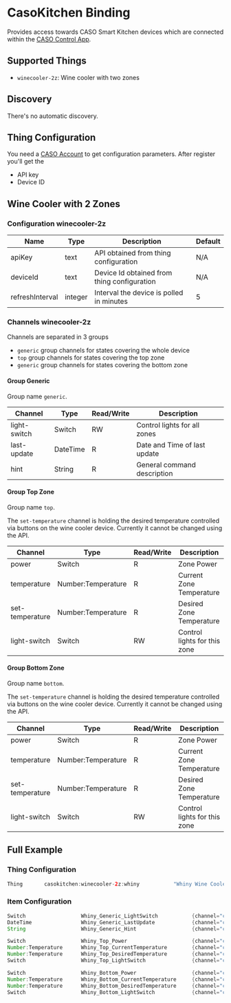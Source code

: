 # CasoKitchen Binding

Provides access towards CASO Smart Kitchen devices which are connected within the [CASO Control App](https://www.casocontrol.de/).
 
## Supported Things

- `winecooler-2z`: Wine cooler with two zones

## Discovery

There's no automatic discovery.

## Thing Configuration

You need a [CASO Account](https://www.casoapp.com/Account/Create) to get configuration parameters.
After register you'll get the

- API key
- Device ID 

## Wine Cooler with 2 Zones 

### Configuration winecooler-2z

| Name            | Type    | Description                                          | Default | 
|-----------------|---------|------------------------------------------------------|---------|
| apiKey          | text    | API obtained from thing configuration                | N/A     |
| deviceId        | text    | Device Id obtained from thing configuration          | N/A     |
| refreshInterval | integer | Interval the device is polled in minutes             | 5       |

### Channels winecooler-2z

Channels are separated in 3 groups

- `generic` group channels for states covering the whole device
- `top` group channels for states covering the top zone
- `generic` group channels for states covering the bottom zone

#### Group Generic

Group name `generic`.

| Channel       | Type     | Read/Write | Description                  |
|---------------|----------|------------|------------------------------|
| light-switch  | Switch   | RW         | Control lights for all zones |
| last-update   | DateTime | R          | Date and Time of last update |
| hint          | String   | R          | General command description  |

#### Group Top Zone

Group name `top`.

The `set-temperature` channel is holding the desired temperature controlled via buttons on the wine cooler device.
Currently it cannot be changed using the API.

| Channel          | Type                  | Read/Write | Description                  |
|------------------|-----------------------|------------|------------------------------|
| power            | Switch                | R          | Zone Power                   |
| temperature      | Number:Temperature    | R          | Current Zone Temperature     |
| set-temperature  | Number:Temperature    | R          | Desired Zone Temperature     |
| light-switch     | Switch                | RW         | Control lights for this zone |

#### Group Bottom Zone

Group name `bottom`.

The `set-temperature` channel is holding the desired temperature controlled via buttons on the wine cooler device.
Currently it cannot be changed using the API.

| Channel          | Type                  | Read/Write | Description                  |
|------------------|-----------------------|------------|------------------------------|
| power            | Switch                | R          | Zone Power                   |
| temperature      | Number:Temperature    | R          | Current Zone Temperature     |
| set-temperature  | Number:Temperature    | R          | Desired Zone Temperature     |
| light-switch     | Switch                | RW         | Control lights for this zone |

## Full Example

### Thing Configuration

```java
Thing       casokitchen:winecooler-2z:whiny           "Whiny Wine Cooler"        [ apiKey="ABC", deviceId="XYZ" ]
```

### Item Configuration

```java
Switch                  Whiny_Generic_LightSwitch           {channel="casokitchen:winecooler-2z:whiny:generic#light-switch" }
DateTime                Whiny_Generic_LastUpdate            {channel="casokitchen:winecooler-2z:whiny:generic#last-update" }
String                  Whiny_Generic_Hint                  {channel="casokitchen:winecooler-2z:whiny:generic#hint" }

Switch                  Whiny_Top_Power                     {channel="casokitchen:winecooler-2z:whiny:top#power" }
Number:Temperature      Whiny_Top_CurrentTemperature        {channel="casokitchen:winecooler-2z:whiny:top#temperature" }
Number:Temperature      Whiny_Top_DesiredTemperature        {channel="casokitchen:winecooler-2z:whiny:top#set-temperature" }
Switch                  Whiny_Top_LightSwitch               {channel="casokitchen:winecooler-2z:whiny:top#light-switch" }

Switch                  Whiny_Bottom_Power                  {channel="casokitchen:winecooler-2z:whiny:bottom#power" }
Number:Temperature      Whiny_Bottom_CurrentTemperature     {channel="casokitchen:winecooler-2z:whiny:bottom#temperature" }
Number:Temperature      Whiny_Bottom_DesiredTemperature     {channel="casokitchen:winecooler-2z:whiny:bottom#set-temperature" }
Switch                  Whiny_Bottom_LightSwitch            {channel="casokitchen:winecooler-2z:whiny:bottom#light-switch" }
```
